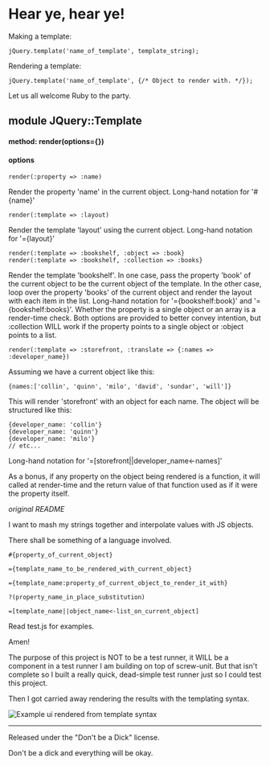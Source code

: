 Hear ye, hear ye!
==============================

Making a template:

    jQuery.template('name_of_template', template_string);
    
Rendering a template:

    jQuery.template('name_of_template', {/* Object to render with. */});

Let us all welcome Ruby to the party.

## module JQuery::Template
#### method: render(options={})
#### options

    render(:property => :name)
    
Render the property 'name' in the current object. 
Long-hand notation for '#{name}' 

    render(:template => :layout)
    
Render the template 'layout' using the current object. 
Long-hand notation for '={layout}'

    render(:template => :bookshelf, :object => :book}
    render(:template => :bookshelf, :collection => :books}
    
Render the template 'bookshelf'. In one case, pass the property 'book' of
the current object to be the current object of the template.
In the other case, loop over the property 'books' of the current object and
render the layout with each item in the list.
Long-hand notation for '={bookshelf:book}' and '={bookshelf:books}'. Whether
the property is a single object or an array is a render-time check.
Both options are provided to better convey intention, but :collection WILL
work if the property points to a single object or :object points to a list.

    render(:template => :storefront, :translate => {:names => :developer_name})
  
Assuming we have a current object like this: 
  
    {names:['collin', 'quinn', 'milo', 'david', 'sundar', 'will']}
   
This will render 'storefront' with an object for each name. The object will
be structured like this:

    {developer_name: 'collin'}
    {developer_name: 'quinn'}
    {developer_name: 'milo'}
    // etc...
    
Long-hand notation for '=[storefront||developer_name<-names]'

As a bonus, if any property on the object being rendered is a function, it will
called at render-time and the return value of that function used as if it were
the property itself.


_original README_

I want to mash my strings together and interpolate values with JS objects.

There shall be something of a language involved.
  
    #{property_of_current_object}
  
    ={template_name_to_be_rendered_with_current_object}
  
    ={template_name:property_of_current_object_to_render_it_with}
 
    ?(property_name_in_place_substitution)

    =[template_name||object_name<-list_on_current_object]
    
Read test.js for examples.

Amen!

The purpose of this project is NOT to be a test runner, it WILL be a component in
a test runner I am building on top of screw-unit. But that isn't complete so I built
a really quick, dead-simple test runner just so I could test this project. 

Then I got carried away rendering the results with the templating syntax.

![Example ui rendered from template syntax](http://img395.imageshack.us/img395/5859/screenshotlm7.png)

----------------------------------------------------
Released under the "Don't be a Dick" license.

Don't be a dick and everything will be okay.
